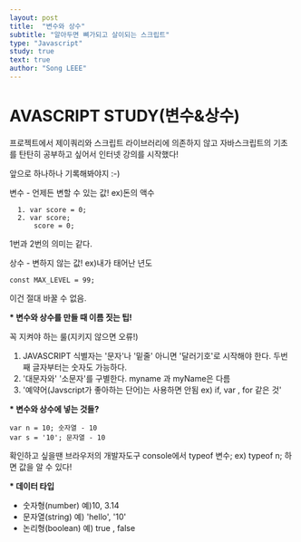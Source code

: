 ```yaml
---
layout: post
title:  "변수와 상수"
subtitle: "알아두면 뼈가되고 살이되는 스크립트"
type: "Javascript"
study: true
text: true
author: "Song LEEE"
---
```


# AVASCRIPT STUDY(변수&상수)

<p>프로젝트에서 제이쿼리와 스크립트 라이브러리에 의존하지 않고 자바스크립트의 기초를 탄탄히 공부하고 싶어서 인터넷 강의를 시작했다! </p>
<p>앞으로 하나하나 기록해봐야지 :-)</p>

<p class="txt_point">변수 - 언제든 변할 수 있는 값! ex)돈의 액수</p>

```
  1. var score = 0;
  2. var score;
      score = 0;
```

<p>1번과 2번의 의미는 같다.</p>

<p class="txt_point">상수 - 변하지 않는 값! ex)내가 태어난 년도</p>

<pre><code>const MAX_LEVEL = 99; 
</code></pre>

<p>이건 절대 바꿀 수 없음.</p>

<strong>* 변수와 상수를 만들 때 이름 짓는 팁!</strong>

<p>꼭 지켜야 하는 룰(지키지 않으면 오류!)</p>

1. JAVASCRIPT 식별자는 '문자'나 '밑줄' 아니면 '달러기호'로 시작해야 한다. 두번째 글자부터는 숫자도 가능하다.
2. '대문자와' '소문자'를 구별한다. myname 과 myName은 다름
3. '예약어(Javscript가 좋아하는 단어)는 사용하면 안됨 ex) if, var , for 같은 것'

<strong>* 변수와 상수에 넣는 것들?</strong>

<pre><code>var n = 10; 숫자열 - 10
var s = '10'; 문자열 - 10
</code></pre>

<p>확인하고 싶을땐 브라우저의 개발자도구 console에서 typeof 변수; ex) typeof n; 하면 값을 알 수 있다!</p>

<strong>* 데이터 타입</strong>

* 숫자형(number) 예)10, 3.14
* 문자열(string) 예) 'hello', '10'
* 논리형(boolean) 예) true , false